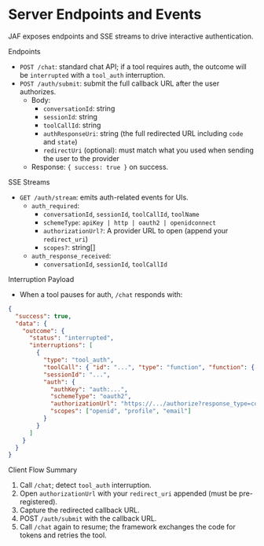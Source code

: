 # Server Endpoints and Events

JAF exposes endpoints and SSE streams to drive interactive authentication.

Endpoints
- `POST /chat`: standard chat API; if a tool requires auth, the outcome will be `interrupted` with a `tool_auth` interruption.
- `POST /auth/submit`: submit the full callback URL after the user authorizes.
  - Body:
    - `conversationId`: string
    - `sessionId`: string
    - `toolCallId`: string
    - `authResponseUri`: string (the full redirected URL including `code` and `state`)
    - `redirectUri` (optional): must match what you used when sending the user to the provider
  - Response: `{ success: true }` on success.

SSE Streams
- `GET /auth/stream`: emits auth-related events for UIs.
  - `auth_required`:
    - `conversationId`, `sessionId`, `toolCallId`, `toolName`
    - `schemeType`: `apiKey | http | oauth2 | openidconnect`
    - `authorizationUrl?`: A provider URL to open (append your `redirect_uri`)
    - `scopes?`: string[]
  - `auth_response_received`:
    - `conversationId`, `sessionId`, `toolCallId`

Interruption Payload
- When a tool pauses for auth, `/chat` responds with:

```json
{
  "success": true,
  "data": {
    "outcome": {
      "status": "interrupted",
      "interruptions": [
        {
          "type": "tool_auth",
          "toolCall": { "id": "...", "type": "function", "function": { "name": "...", "arguments": "..." } },
          "sessionId": "...",
          "auth": {
            "authKey": "auth:...",
            "schemeType": "oauth2",
            "authorizationUrl": "https://.../authorize?response_type=code...",
            "scopes": ["openid", "profile", "email"]
          }
        }
      ]
    }
  }
}
```

Client Flow Summary
1) Call `/chat`; detect `tool_auth` interruption.
2) Open `authorizationUrl` with your `redirect_uri` appended (must be pre-registered).
3) Capture the redirected callback URL.
4) POST `/auth/submit` with the callback URL.
5) Call `/chat` again to resume; the framework exchanges the code for tokens and retries the tool.

